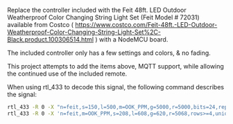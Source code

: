 Replace the controller included with the Feit 48ft. LED Outdoor Weatherproof Color Changing String Light Set (Feit Model # 72031) available from Costco ( https://www.costco.com/Feit-48ft.-LED-Outdoor-Weatherproof-Color-Changing-String-Light-Set%2C-Black.product.100306514.html ) with a NodeMCU board.

The included controller only has a few settings and colors, & no fading.

This project attempts to add the items above, MQTT support, while allowing the continued use of the included remote.

When using rtl_433 to decode this signal, the following command describes the signal:
```bash
rtl_433 -R 0 -X "n=feit,s=150,l=500,m=OOK_PPM,g=5000,r=5000,bits=24,repeats>=3,unique"
rtl_433 -R 0 -X 'n=feit,m=OOK_PPM,s=208,l=608,g=620,r=5068,rows>=4,unique'
```
